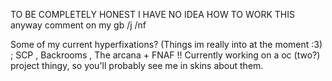 TO BE COMPLETELY HONEST I HAVE NO IDEA HOW TO WORK THIS
anyway comment on my gb /j /nf

Some of my current hyperfixations? (Things im really into at the moment :3) ; SCP , Backrooms , The arcana + FNAF !!
Currently working on a oc (two?) project thingy, so you'll probably see me in skins about them.
